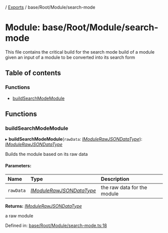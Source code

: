[](../README.md) / [Exports](../modules.md) / base/Root/Module/search-mode

# Module: base/Root/Module/search-mode

This file contains the critical build for the search mode build of a module
given an input of a module to be converted into its search form

## Table of contents

### Functions

- [buildSearchModeModule](base_root_module_search_mode.md#buildsearchmodemodule)

## Functions

### buildSearchModeModule

▸ **buildSearchModeModule**(`rawData`: [*IModuleRawJSONDataType*](../interfaces/base_root_module.imodulerawjsondatatype.md)): [*IModuleRawJSONDataType*](../interfaces/base_root_module.imodulerawjsondatatype.md)

Builds the module based on its raw data

#### Parameters:

Name | Type | Description |
:------ | :------ | :------ |
`rawData` | [*IModuleRawJSONDataType*](../interfaces/base_root_module.imodulerawjsondatatype.md) | the raw data for the module   |

**Returns:** [*IModuleRawJSONDataType*](../interfaces/base_root_module.imodulerawjsondatatype.md)

a raw module

Defined in: [base/Root/Module/search-mode.ts:18](https://github.com/onzag/itemize/blob/3efa2a4a/base/Root/Module/search-mode.ts#L18)
